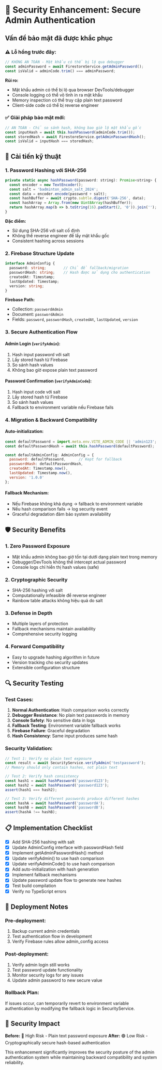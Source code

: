 # 🔐 Security Enhancement: Secure Admin Authentication

## Vấn đề bảo mật đã được khắc phục

### ⚠️ Lỗ hổng trước đây:
```javascript
// KHÔNG AN TOÀN - Mật khẩu có thể bị lộ qua debugger
const adminPassword = await FirestoreService.getAdminPassword();
const isValid = adminCode.trim() === adminPassword;
```

**Rủi ro:**
- Mật khẩu admin có thể bị lộ qua browser DevTools/debugger
- Console logging có thể vô tình in ra mật khẩu
- Memory inspection có thể truy cập plain text password
- Client-side code có thể bị reverse engineer

### ✅ Giải pháp bảo mật mới:
```javascript
// AN TOÀN - Chỉ so sánh hash, không bao giờ lộ mật khẩu gốc
const inputHash = await this.hashPassword(adminCode.trim());
const storedHash = await FirestoreService.getAdminPasswordHash();
const isValid = inputHash === storedHash;
```

## 🔧 Cải tiến kỹ thuật

### 1. Password Hashing với SHA-256
```javascript
private static async hashPassword(password: string): Promise<string> {
  const encoder = new TextEncoder();
  const salt = 'badminton_admin_salt_2024';
  const data = encoder.encode(password + salt);
  const hashBuffer = await crypto.subtle.digest('SHA-256', data);
  const hashArray = Array.from(new Uint8Array(hashBuffer));
  return hashArray.map(b => b.toString(16).padStart(2, '0')).join('');
}
```

**Đặc điểm:**
- Sử dụng SHA-256 với salt cố định
- Không thể reverse engineer để lấy mật khẩu gốc
- Consistent hashing across sessions

### 2. Firebase Structure Update
```typescript
interface AdminConfig {
  password: string;        // Chỉ để fallback/migration
  passwordHash: string;    // Hash được sử dụng cho authentication
  createdAt: Timestamp;
  lastUpdated: Timestamp;
  version: string;
}
```

**Firebase Path:**
- Collection: `passwordAdmin`
- Document: `passwordAdmin`
- Fields: `password`, `passwordHash`, `createdAt`, `lastUpdated`, `version`

### 3. Secure Authentication Flow

#### Admin Login (`verifyAdmin`):
1. Hash input password với salt
2. Lấy stored hash từ Firebase
3. So sánh hash values
4. Không bao giờ expose plain text password

#### Password Confirmation (`verifyAdminCode`):
1. Hash input code với salt
2. Lấy stored hash từ Firebase  
3. So sánh hash values
4. Fallback to environment variable nếu Firebase fails

### 4. Migration & Backward Compatibility

#### Auto-initialization:
```javascript
const defaultPassword = import.meta.env.VITE_ADMIN_CODE || 'admin123';
const defaultPasswordHash = await this.hashPassword(defaultPassword);

const defaultAdminConfig: AdminConfig = {
  password: defaultPassword,      // Kept for fallback
  passwordHash: defaultPasswordHash,
  createdAt: Timestamp.now(),
  lastUpdated: Timestamp.now(),
  version: '1.0.0'
};
```

#### Fallback Mechanism:
- Nếu Firebase không khả dụng → fallback to environment variable
- Nếu hash comparison fails → log security event
- Graceful degradation đảm bảo system availability

## 🛡️ Security Benefits

### 1. **Zero Password Exposure**
- Mật khẩu admin không bao giờ tồn tại dưới dạng plain text trong memory
- Debugger/DevTools không thể intercept actual password
- Console logs chỉ hiển thị hash values (safe)

### 2. **Cryptographic Security**
- SHA-256 hashing với salt
- Computationally infeasible để reverse engineer
- Rainbow table attacks không hiệu quả do salt

### 3. **Defense in Depth**
- Multiple layers of protection
- Fallback mechanisms maintain availability
- Comprehensive security logging

### 4. **Forward Compatibility**
- Easy to upgrade hashing algorithm in future
- Version tracking cho security updates
- Extensible configuration structure

## 🔍 Security Testing

### Test Cases:
1. **Normal Authentication**: Hash comparison works correctly
2. **Debugger Resistance**: No plain text passwords in memory
3. **Console Safety**: No sensitive data in logs
4. **Fallback Testing**: Environment variable fallback works
5. **Firebase Failure**: Graceful degradation
6. **Hash Consistency**: Same input produces same hash

### Security Validation:
```javascript
// Test 1: Verify no plain text exposure
const result = await SecurityService.verifyAdmin('testpassword');
// Memory should only contain hashes, not plain text

// Test 2: Verify hash consistency  
const hash1 = await hashPassword('password123');
const hash2 = await hashPassword('password123');
assert(hash1 === hash2);

// Test 3: Verify different passwords produce different hashes
const hashA = await hashPassword('passwordA');
const hashB = await hashPassword('passwordB');
assert(hashA !== hashB);
```

## 📋 Implementation Checklist

- [x] Add SHA-256 hashing with salt
- [x] Update AdminConfig interface with passwordHash field
- [x] Implement getAdminPasswordHash() method
- [x] Update verifyAdmin() to use hash comparison
- [x] Update verifyAdminCode() to use hash comparison
- [x] Add auto-initialization with hash generation
- [x] Implement fallback mechanisms
- [x] Update password update flow to generate new hashes
- [x] Test build compilation
- [x] Verify no TypeScript errors

## 🚀 Deployment Notes

### Pre-deployment:
1. Backup current admin credentials
2. Test authentication flow in development
3. Verify Firebase rules allow admin_config access

### Post-deployment:
1. Verify admin login still works
2. Test password update functionality
3. Monitor security logs for any issues
4. Update admin password to new secure value

### Rollback Plan:
If issues occur, can temporarily revert to environment variable authentication by modifying the fallback logic in SecurityService.

## 🎯 Security Impact

**Before:** 🔴 High Risk - Plain text password exposure
**After:** 🟢 Low Risk - Cryptographically secure hash-based authentication

This enhancement significantly improves the security posture of the admin authentication system while maintaining backward compatibility and system reliability.
